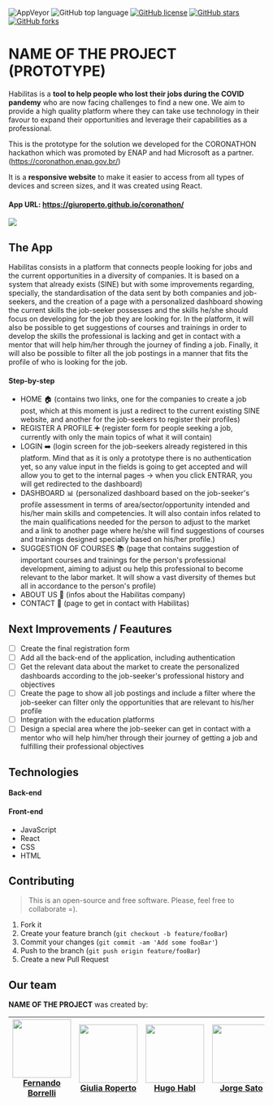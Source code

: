 ![AppVeyor](https://img.shields.io/appveyor/build/giuroperto/megahack-front)
![GitHub top language](https://img.shields.io/github/languages/top/giuroperto/megahack-front)
[![GitHub license](https://img.shields.io/github/license/giuroperto/megahack-front)](https://github.com/giuroperto/megahack-front/blob/master/LICENSE)
[![GitHub stars](https://img.shields.io/github/stars/giuroperto/megahack-front/)](https://github.com/giuroperto/megahack-front/stargazers)
[![GitHub forks](https://img.shields.io/github/forks/giuroperto/megahack-front/)](https://github.com/giuroperto/megahack-front//network)

# **NAME OF THE PROJECT** (PROTOTYPE)
Habilitas is a **tool to help people who lost their jobs during the COVID pandemy** who are now facing challenges to find a new one. We aim to provide a high quality platform where they can take use technology in their favour to expand their opportunities and leverage their capabilities as a professional. 

This is the prototype for the solution we developed for the CORONATHON hackathon which was promoted by ENAP and had Microsoft as a partner.
(https://coronathon.enap.gov.br/)

It is a **responsive website** to make it easier to access from all types of devices and screen sizes, and it was created using React.

#### App URL: https://giuroperto.github.io/coronathon/

![](/public/website.png)

## The App

Habilitas consists in a platform that connects people looking for jobs and the current opportunities in a diversity of companies. It is based on a system that already exists (SINE) but with some improvements regarding, specially, the standardisation of the data sent by both companies and job-seekers, and the creation of a page with a personalized dashboard showing the current skills the job-seeker possesses and the skills he/she should focus on developing for the job they are looking for. In the platform, it will also be possible to get suggestions of courses and trainings in order to develop the skills the professional is lacking and get in contact with a mentor that will help him/her through the journey of finding a job. Finally, it will also be possible to filter all the job postings in a manner that fits the profile of who is looking for the job.

#### Step-by-step

- HOME :house: (contains two links, one for the companies to create a job post, which at this moment is just a redirect to the current existing SINE website, and another for the job-seekers to register their profiles)
- REGISTER A PROFILE :heavy_plus_sign: (register form for people seeking a job, currently with only the main topics of what it will contain)
- LOGIN :arrow_right: (login screen for the job-seekers already registered in this platform. Mind that as it is only a prototype there is no authentication yet, so any value input in the fields is going to get accepted and will allow you to get to the internal pages -> when you click ENTRAR, you will get redirected to the dashboard)
- DASHBOARD :bar_chart: (personalized dashboard based on the job-seeker's profile assessment in terms of area/sector/opportunity intended and his/her main skills and competencies. It will also contain infos related to the main qualifications needed for the person to adjust to the market and a link to another page where he/she will find suggestions of courses and trainings designed specially based on his/her profile.)
- SUGGESTION OF COURSES :books: (page that contains suggestion of important courses and trainings for the person's professional development, aiming to adjust ou help this professional to become relevant to the labor market. It will show a vast diversity of themes but all in accordance to the person's profile)
- ABOUT US :memo: (infos about the Habilitas company)
- CONTACT :email: (page to get in contact with Habilitas)

## Next Improvements / Feautures

- [ ] Create the final registration form
- [ ] Add all the back-end of the application, including authentication
- [ ] Get the relevant data about the market to create the personalized dashboards according to the job-seeker's professional history and objectives
- [ ] Create the page to show all job postings and include a filter where the job-seeker can filter only the opportunities that are relevant to his/her profile
- [ ] Integration with the education platforms
- [ ] Design a special area where the job-seeker can get in contact with a mentor who will help him/her through their journey of getting a job and fulfilling their professional objectives

## Technologies

#### Back-end

#### Front-end

- JavaScript
- React
- CSS
- HTML

## Contributing
>This is an open-source and free software. Please, feel free to collaborate =).

1. Fork it 
2. Create your feature branch (`git checkout -b feature/fooBar`)
3. Commit your changes (`git commit -am 'Add some fooBar'`)
4. Push to the branch (`git push origin feature/fooBar`)
5. Create a new Pull Request

## Our team

**NAME OF THE PROJECT** was created by:

|<img src="https://media-exp1.licdn.com/dms/image/C5603AQF_vneV9MrXdQ/profile-displayphoto-shrink_400_400/0?e=1598486400&v=beta&t=XBMkASOtLJdpiFU6nHFpUPuXD9BI_cJmF2iqO9vHbYg" width="115"><br/> [**Fernando Borrelli**](https://www.linkedin.com/in/fernando-borrelli/) |<img src="https://media-exp1.licdn.com/dms/image/C4D03AQEidRW39hPwvA/profile-displayphoto-shrink_400_400/0?e=1598486400&v=beta&t=GrV9ioZBp9uyX3Zz7uj_uC-FY-wVuOTspSB8dRRCWUU" width="115"><br/> [**Giulia Roperto**](https://www.linkedin.com/in/giuliaroperto/) |<img src="https://media-exp1.licdn.com/dms/image/C4E03AQFfqw6srZSseA/profile-displayphoto-shrink_400_400/0?e=1598486400&v=beta&t=wfs1wqPzJqDVzOM8EupZydLhObzkMCN9Uv5ImgPhzyU" width="115"><br/> [**Hugo Habl**](https://www.linkedin.com/in/hugo-habl/) |<img src="https://media-exp1.licdn.com/dms/image/C4D03AQHMBjcsiXDK5g/profile-displayphoto-shrink_400_400/0?e=1598486400&v=beta&t=k2rJLVD2UPBVYAON_BFNA4_MRyAdZR1BZXmrEi_Ppac" width="115"><br/> [**Jorge Sato**](https://www.linkedin.com/in/jorge-sato-81969522/) |<img src="https://media-exp1.licdn.com/dms/image/C4D03AQHinh-R2X_Qkg/profile-displayphoto-shrink_400_400/0?e=1598486400&v=beta&t=-vPNDnJtNhFN28M8ElRoumQux1K8wJ_jxZ1DNYGpsUg" width="115"><br/> [**Vinícius Salinas**](https://www.linkedin.com/in/vinicius-salinas/) |
|---|---|---|---|---|
